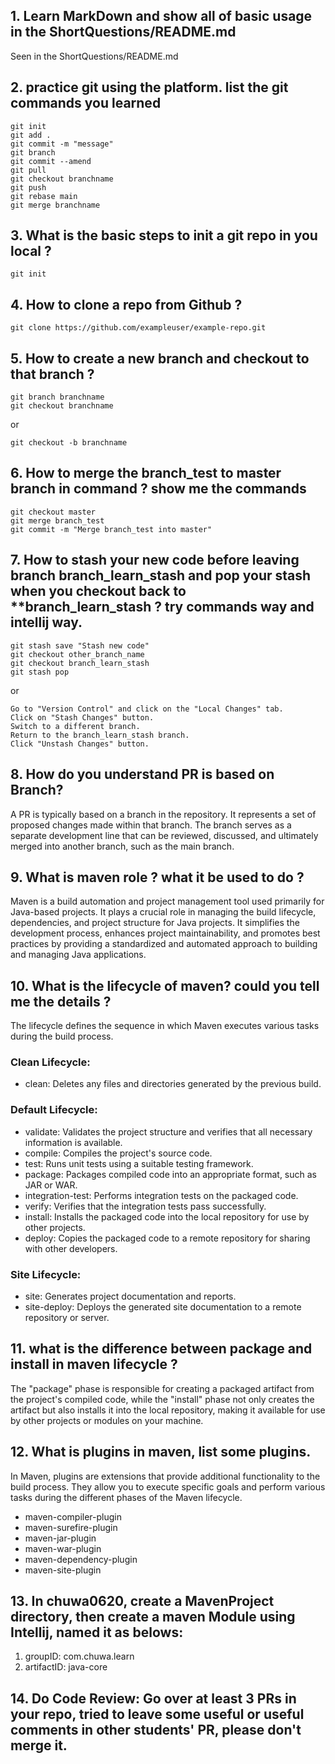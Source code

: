 ## 1. Learn MarkDown and show all of basic usage in the ShortQuestions/README.md
Seen in the ShortQuestions/README.md

## 2. practice git using the platform. list the git commands you learned
```
git init
git add .
git commit -m "message"
git branch
git commit --amend
git pull
git checkout branchname
git push
git rebase main
git merge branchname
```

## 3. What is the basic steps to init a git repo in you local ?

```
git init
```

## 4. How to clone a repo from Github ?
```
git clone https://github.com/exampleuser/example-repo.git
```
## 5.  How to create a new branch and checkout to that branch ?
```
git branch branchname
git checkout branchname
```
or
```
git checkout -b branchname
```
## 6.  How to merge the branch_test to master branch in command ? show me the commands
```
git checkout master
git merge branch_test
git commit -m "Merge branch_test into master"
```

## 7.  How to stash your new code before leaving branch branch_learn_stash and pop your stash when you checkout back to **branch_learn_stash ? try commands way and intellij way.
```
git stash save "Stash new code"
git checkout other_branch_name
git checkout branch_learn_stash
git stash pop
```
or
```
Go to "Version Control" and click on the "Local Changes" tab.
Click on "Stash Changes" button. 
Switch to a different branch.
Return to the branch_learn_stash branch.
Click "Unstash Changes" button.
```
## 8.  How do you understand PR is based on Branch?
A PR is typically based on a branch in the repository. It represents a set of proposed changes made within that branch. The branch serves as a separate development line that can be reviewed, discussed, and ultimately merged into another branch, such as the main branch.

## 9.  What is maven role ? what it be used to do ?
Maven is a build automation and project management tool used primarily for Java-based projects. It plays a crucial role in managing the build lifecycle, dependencies, and project structure for Java projects. It simplifies the development process, enhances project maintainability, and promotes best practices by providing a standardized and automated approach to building and managing Java applications.

## 10.  What is the lifecycle of maven? could you tell me the details ?
The lifecycle defines the sequence in which Maven executes various tasks during the build process.
### Clean Lifecycle:
* clean: Deletes any files and directories generated by the previous build.

### Default Lifecycle:
* validate: Validates the project structure and verifies that all necessary information is available.
* compile: Compiles the project's source code.
* test: Runs unit tests using a suitable testing framework.
* package: Packages compiled code into an appropriate format, such as JAR or WAR.
* integration-test: Performs integration tests on the packaged code.
* verify: Verifies that the integration tests pass successfully.
* install: Installs the packaged code into the local repository for use by other projects.
* deploy: Copies the packaged code to a remote repository for sharing with other developers.
### Site Lifecycle:
* site: Generates project documentation and reports.
* site-deploy: Deploys the generated site documentation to a remote repository or server.

## 11.   what is the difference between package and install in maven lifecycle ?
The "package" phase is responsible for creating a packaged artifact from the project's compiled code, while the "install" phase not only creates the artifact but also installs it into the local repository, making it available for use by other projects or modules on your machine.

## 12.   What is plugins in maven, list some plugins.
In Maven, plugins are extensions that provide additional functionality to the build process. They allow you to execute specific goals and perform various tasks during the different phases of the Maven lifecycle.
* maven-compiler-plugin
* maven-surefire-plugin
* maven-jar-plugin
* maven-war-plugin
* maven-dependency-plugin
* maven-site-plugin
## 13.   In chuwa0620, create a MavenProject directory, then create a maven Module using Intellij, named it as belows:
1.  groupID: com.chuwa.learn
2.  artifactID: java-core

## 14. Do Code Review: Go over at least 3 PRs in your repo, tried to leave some useful or useful comments in other students' PR, please don't merge it.
